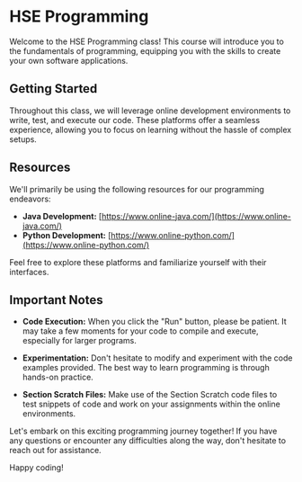 # HSE Programming

Welcome to the HSE Programming class! This course will introduce you to the fundamentals of programming, equipping you with the skills to create your own software applications.

## Getting Started

Throughout this class, we will leverage online development environments to write, test, and execute our code. These platforms offer a seamless experience, allowing you to focus on learning without the hassle of complex setups.

## Resources

We'll primarily be using the following resources for our programming endeavors:

* **Java Development:** [https://www.online-java.com/](https://www.online-java.com/)
* **Python Development:** [https://www.online-python.com/](https://www.online-python.com/)

Feel free to explore these platforms and familiarize yourself with their interfaces.

## Important Notes

* **Code Execution:** When you click the "Run" button, please be patient. It may take a few moments for your code to compile and execute, especially for larger programs.

* **Experimentation:** Don't hesitate to modify and experiment with the code examples provided. The best way to learn programming is through hands-on practice.

* **Section Scratch Files:** Make use of the Section Scratch code files to test snippets of code and work on your assignments within the online environments.

Let's embark on this exciting programming journey together! If you have any questions or encounter any difficulties along the way, don't hesitate to reach out for assistance.

Happy coding!